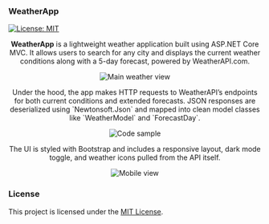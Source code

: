 ### WeatherApp

[![License: MIT](https://img.shields.io/badge/License-MIT-yellow.svg)](LICENSE)

<p align="center" style="max-width: 700px; margin: 0 auto;"> <strong>WeatherApp</strong> is a lightweight weather application built using ASP.NET Core MVC. It allows users to search for any city and displays the current weather conditions along with a 5-day forecast, powered by WeatherAPI.com.</p>

<p align="center">
  <img src="https://github.com/user-attachments/assets/02587442-3911-4b35-b51f-18b2a4395396" alt="Main weather view" style="max-width: 100%; height: auto;" />
</p>

<p align="center" style="max-width: 700px; margin: 0 auto;">Under the hood, the app makes HTTP requests to WeatherAPI’s endpoints for both current conditions and extended forecasts. JSON responses are deserialized using `Newtonsoft.Json` and mapped into clean model classes like `WeatherModel` and `ForecastDay`.</p>

<p align="center">
  <img src="https://github.com/user-attachments/assets/4f5cc25b-e770-41d0-bff5-1e3adbab3225" alt="Code sample" style="max-width: 100%; height: auto;" />
</p>

<p align="center" style="max-width: 700px; margin: 0 auto;">The UI is styled with Bootstrap and includes a responsive layout, dark mode toggle, and weather icons pulled from the API itself.</p>

<p align="center">
  <img src="https://github.com/user-attachments/assets/17d8cc94-ce42-4b2e-912d-e64ba4aac073" alt="Mobile view" style="max-width: 100%; height: auto;" />
</p>

### License

This project is licensed under the [MIT License](LICENSE).
